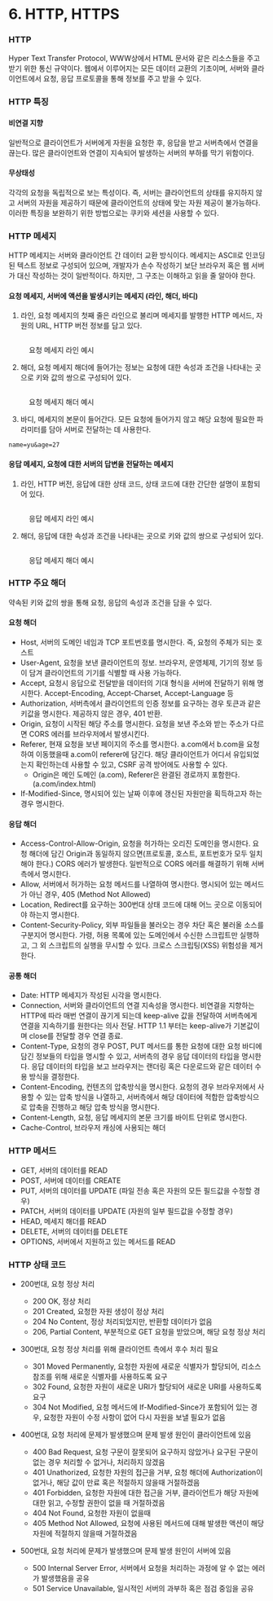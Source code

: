 # 6. HTTP, HTTPS

### HTTP

Hyper Text Transfer Protocol, WWW상에서 HTML 문서와 같은 리소스들을 주고 받기 위한 통신 규약이다. 웹에서 이루어지는 모든 데이터 교환의 기초이며, 서버와 클라이언트에서 요청, 응답 프로토콜을 통해 정보를 주고 받을 수 있다.

### HTTP 특징

#### 비연결 지향

일반적으로 클라이언트가 서버에게 자원을 요청한 후, 응답을 받고 서버측에서 연결을 끊는다. 많은 클라이언트와 연결이 지속되어 발생하는 서버의 부하를 막기 위함이다.&#x20;

#### 무상태성

각각의 요청을 독립적으로 보는 특성이다. 즉, 서버는 클라이언트의 상태를 유지하지 않고 서버의 자원을 제공하기 때문에 클라이언트의 상태에 맞는 자원 제공이 불가능하다. 이러한 특징을 보완하기 위한 방법으로는 쿠키와 세션을 사용할 수 있다.

### HTTP 메세지

HTTP 메세지는 서버와 클라이언트 간 데이터 교환 방식이다. 메세지는 ASCII로 인코딩된 텍스트 정보로 구성되어 있으며, 개발자가 손수 작성하기 보단 브라우저 혹은 웹 서버가 대신 작성하는 것이 일반적이다. 하지만, 그 구조는 이해하고 읽을 줄 알아야 한다.&#x20;

#### 요청 메세지, 서버에 액션을 발생시키는 메세지 (라인, 해더, 바디)

1. 라인, 요청 메세지의 첫째 줄은 라인으로 불리며 메세지를 발행한 HTTP 메서드, 자원의 URL, HTTP 버전 정보를 담고 있다.

<figure><img src="../../.gitbook/assets/image (5).png" alt=""><figcaption><p>요청 메세지 라인 예시</p></figcaption></figure>

2. 해더, 요청 메세지 해더에 들어가는 정보는 요청에 대한 속성과 조건을 나타내는 곳으로 키와 값의 쌍으로 구성되어 있다.

<figure><img src="../../.gitbook/assets/image (2).png" alt=""><figcaption><p>요청 메세지 해더 예시</p></figcaption></figure>

3. 바디, 메세지의 본문이 들어간다. 모든 요청에 들어가지 않고 해당 요청에 필요한 파라미터를 담아 서버로 전달하는 데 사용한다.&#x20;

```
name=yu&age=27
```

#### &#x20;응답 메세지, 요청에 대한 서버의 답변을 전달하는 메세지

1. 라인, HTTP 버전, 응답에 대한 상태 코드, 상태 코드에 대한 간단한 설명이 포함되어 있다.

<figure><img src="../../.gitbook/assets/image (1).png" alt=""><figcaption><p>응답 메세지 라인 예시</p></figcaption></figure>

2. 해더, 응답에 대한 속성과 조건을 나타내는 곳으로 키와 값의 쌍으로 구성되어 있다.

<figure><img src="../../.gitbook/assets/image (4).png" alt=""><figcaption><p>응답 메세지 해더 예시</p></figcaption></figure>

### HTTP 주요 해더

약속된 키와 값의 쌍을 통해 요청, 응답의 속성과 조건을 담을 수 있다.

#### 요청 해더

* Host, 서버의 도메인 네임과 TCP 포트번호를 명시한다. 즉, 요청의 주체가 되는 호스트
* User-Agent, 요청을 보낸 클라이언트의 정보. 브라우저, 운영체제, 기기의 정보 등이 담겨 클라이언트의 기기를 식별할 때 사용 가능하다.
* Accept, 요청시 응답으로 전달받을 데이터의 기대 형식을 서버에 전달하기 위해 명시한다. Accept-Encoding, Accept-Charset, Accept-Language 등
* Authorization, 서버측에서 클라이언트의 인증 정보를 요구하는 경우 토큰과 같은 키값을 명시한다. 제공하지 않은 경우, 401 반환.
* Origin, 요청이 시작된 해당 주소를 명시한다. 요청을 보낸 주소와 받는 주소가 다르면 CORS 에러를 브라우저에서 발생시킨다.&#x20;
* Referer, 현재 요청을 보낸 페이지의 주소를 명시한다. a.com에서 b.com을 요청하여 이동했을때 a.com이 referer에 담긴다. 해당 클라이언트가 어디서 유입되었는지 확인하는데 사용할 수 있고, CSRF 공격 방어에도 사용할 수 있다.&#x20;
  * Origin은 메인 도메인 (a.com), Referer은 완결된 경로까지 포함한다. (a.com/index.html)
* If-Modified-Since, 명시되어 있는 날짜 이후에 갱신된 자원만을 획득하고자 하는 경우 명시한다.

#### 응답 해더

* Access-Control-Allow-Origin, 요청을 허가하는 오리진 도메인을 명시한다. 요청 해더에 담긴 Origin과 동일하지 않으면(프로토콜, 호스트, 포트번호가 모두 일치해야 한다.) CORS 에러가 발생한다. 일반적으로 CORS 에러를 해결하기 위해 서버측에서 명시한다.
* Allow, 서버에서 허가하는 요청 메서드를 나열하여 명시한다. 명시되어 있는 메서드가 아닌 경우, 405 (Method Not Allowed)&#x20;
* Location, Redirect를 요구하는 300번대 상태 코드에 대해 어느 곳으로 이동되어야 하는지 명시한다.
* Content-Security-Policy, 외부 파일들을 불러오는 경우 차단 혹은 불러올 소스를 구분지어 명시한다. 가령, 허용 목록에 있는 도메인에서 수신한 스크립트만 실행하고, 그 외 스크립트의 실행을 무시할 수 있다. 크로스 스크립팅(XSS) 위험성을 제거한다.&#x20;

#### 공통 해더

* Date: HTTP 메세지가 작성된 시각을 명시한다.
* Connection, 서버와 클라이언트의 연결 지속성을 명시한다. 비연결을 지향하는 HTTP에 따라 매번 연결이 끊기게 되는데 keep-alive 값을 전달하여 서버측에게 연결을 지속하기를 원한다는 의사 전달. HTTP 1.1 부터는 keep-alive가 기본값이며 close를 전달할 경우 연결 종료.
* Content-Type, 요청의 경우 POST, PUT 메서드를 통한 요청에 대한 요청 바디에 담긴 정보들의 타입을 명시할 수 있고, 서버측의 경우 응답 데이터의 타입을 명시한다. 응답 데이터의 타입을 보고 브라우저는 랜더링 혹은 다운로드와 같은 데이터 수용 방식을 결정한다.
* Content-Encoding, 컨텐츠의 압축방식을 명시한다. 요청의 경우 브라우저에서 사용할 수 있는 압축 방식을 나열하고, 서버측에서 해당 데이터에 적합한 압축방식으로 압축을 진행하고 해당 압축 방식을 명시한다.
* Content-Length, 요청, 응답 메세지의 본문 크기를 바이트 단위로 명시한다.
* Cache-Control, 브라우저 캐싱에 사용되는 해더

### HTTP 메서드

* GET, 서버의 데이터를 READ
* POST, 서버에 데이터를 CREATE
* PUT, 서버의 데이터를 UPDATE (파일 전송 혹은 자원의 모든 필드값을 수정할 경우)
* PATCH, 서버의 데이터를 UPDATE (자원의 일부 필드값을 수정할 경우)
* HEAD, 메세지 해더를 READ
* DELETE, 서버의 데이터를 DELETE
* OPTIONS, 서버에서 지원하고 있는 메서드를 READ

### HTTP 상태 코드

*   200번대, 요청 정상 처리

    * 200 OK, 정상 처리
    * 201 Created, 요청한 자원 생성이 정상 처리
    * 204 No Content, 정상 처리되었지만, 반환할 데이터가 없음
    * 206, Partial Content, 부분적으로 GET 요청을 받았으며, 해당 요청 정상 처리


*   300번대, 요청 정상 처리를 위해 클라이언트 측에서 후수 처리 필요

    * 301 Moved Permanently, 요청한 자원에 새로운 식별자가 할당되어, 리소스 참조를 위해 새로운 식별자를 사용하도록 요구
    * 302 Found, 요청한 자원이 새로운 URI가 할당되어 새로운 URI를 사용하도록 요구
    * 304 Not Modified, 요청 메서드에 If-Modified-Since가 포함되어 있는 경우, 요청한 자원이 수정 사항이 없어 다시 자원을 보낼 필요가 없음


* 400번대, 요청 처리에 문제가 발생했으며 문제 발생 원인이 클라이언트에 있음
  * 400 Bad Request, 요청 구문이 잘못되어 요구하지 않았거나 요구된 구문이 없는 경우 처리할 수 없거나, 처리하지 않겠음
  * 401 Unathorized, 요청한 자원의 접근을 거부, 요청 해더에 Authorization이 없거나, 해당 값이 만료 혹은 적절하지 않을때 거절하겠음
  * 401 Forbidden, 요청한 자원에 대한 접근을 거부, 클라이언트가 해당 자원에 대한 읽고, 수정할 권한이 없을 때 거절하겠음
  * 404 Not Found, 요청한 자원이 없을때
  * 405 Method Not Allowed, 요청에 사용된 메서드에 대해 발생한 액션이 해당 자원에 적절하지 않을때 거절하겠음
*   500번대, 요청 처리에 문제가 발생했으며 문제 발생 원인이 서버에 있음

    * 500 Internal Server Error, 서버에서 요청을 처리하는 과정에 알 수 없는 에러가 발생했음을 공유
    * 501 Service Unavailable, 일시적인 서버의 과부하 혹은 점검 중임을 공유





